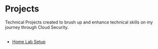 # Projects
Technical Projects created to brush up and enhance technical skills on my journey through Cloud Security. <br><br>
- [Home Lab Setup](https://github.com/0xTeez/projects/tree/main/Home%20Lab%20Setup)

